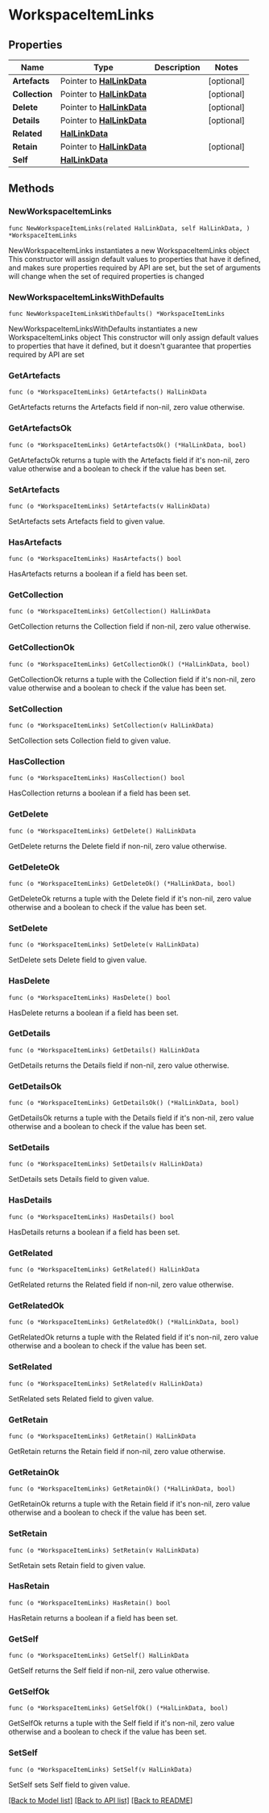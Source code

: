 <!--
Copyright (C) 2020-2024 Arm Limited or its affiliates and Contributors. All rights reserved.
SPDX-License-Identifier: Apache-2.0
-->
# WorkspaceItemLinks

## Properties

Name | Type | Description | Notes
------------ | ------------- | ------------- | -------------
**Artefacts** | Pointer to [**HalLinkData**](HalLinkData.md) |  | [optional] 
**Collection** | Pointer to [**HalLinkData**](HalLinkData.md) |  | [optional] 
**Delete** | Pointer to [**HalLinkData**](HalLinkData.md) |  | [optional] 
**Details** | Pointer to [**HalLinkData**](HalLinkData.md) |  | [optional] 
**Related** | [**HalLinkData**](HalLinkData.md) |  | 
**Retain** | Pointer to [**HalLinkData**](HalLinkData.md) |  | [optional] 
**Self** | [**HalLinkData**](HalLinkData.md) |  | 

## Methods

### NewWorkspaceItemLinks

`func NewWorkspaceItemLinks(related HalLinkData, self HalLinkData, ) *WorkspaceItemLinks`

NewWorkspaceItemLinks instantiates a new WorkspaceItemLinks object
This constructor will assign default values to properties that have it defined,
and makes sure properties required by API are set, but the set of arguments
will change when the set of required properties is changed

### NewWorkspaceItemLinksWithDefaults

`func NewWorkspaceItemLinksWithDefaults() *WorkspaceItemLinks`

NewWorkspaceItemLinksWithDefaults instantiates a new WorkspaceItemLinks object
This constructor will only assign default values to properties that have it defined,
but it doesn't guarantee that properties required by API are set

### GetArtefacts

`func (o *WorkspaceItemLinks) GetArtefacts() HalLinkData`

GetArtefacts returns the Artefacts field if non-nil, zero value otherwise.

### GetArtefactsOk

`func (o *WorkspaceItemLinks) GetArtefactsOk() (*HalLinkData, bool)`

GetArtefactsOk returns a tuple with the Artefacts field if it's non-nil, zero value otherwise
and a boolean to check if the value has been set.

### SetArtefacts

`func (o *WorkspaceItemLinks) SetArtefacts(v HalLinkData)`

SetArtefacts sets Artefacts field to given value.

### HasArtefacts

`func (o *WorkspaceItemLinks) HasArtefacts() bool`

HasArtefacts returns a boolean if a field has been set.

### GetCollection

`func (o *WorkspaceItemLinks) GetCollection() HalLinkData`

GetCollection returns the Collection field if non-nil, zero value otherwise.

### GetCollectionOk

`func (o *WorkspaceItemLinks) GetCollectionOk() (*HalLinkData, bool)`

GetCollectionOk returns a tuple with the Collection field if it's non-nil, zero value otherwise
and a boolean to check if the value has been set.

### SetCollection

`func (o *WorkspaceItemLinks) SetCollection(v HalLinkData)`

SetCollection sets Collection field to given value.

### HasCollection

`func (o *WorkspaceItemLinks) HasCollection() bool`

HasCollection returns a boolean if a field has been set.

### GetDelete

`func (o *WorkspaceItemLinks) GetDelete() HalLinkData`

GetDelete returns the Delete field if non-nil, zero value otherwise.

### GetDeleteOk

`func (o *WorkspaceItemLinks) GetDeleteOk() (*HalLinkData, bool)`

GetDeleteOk returns a tuple with the Delete field if it's non-nil, zero value otherwise
and a boolean to check if the value has been set.

### SetDelete

`func (o *WorkspaceItemLinks) SetDelete(v HalLinkData)`

SetDelete sets Delete field to given value.

### HasDelete

`func (o *WorkspaceItemLinks) HasDelete() bool`

HasDelete returns a boolean if a field has been set.

### GetDetails

`func (o *WorkspaceItemLinks) GetDetails() HalLinkData`

GetDetails returns the Details field if non-nil, zero value otherwise.

### GetDetailsOk

`func (o *WorkspaceItemLinks) GetDetailsOk() (*HalLinkData, bool)`

GetDetailsOk returns a tuple with the Details field if it's non-nil, zero value otherwise
and a boolean to check if the value has been set.

### SetDetails

`func (o *WorkspaceItemLinks) SetDetails(v HalLinkData)`

SetDetails sets Details field to given value.

### HasDetails

`func (o *WorkspaceItemLinks) HasDetails() bool`

HasDetails returns a boolean if a field has been set.

### GetRelated

`func (o *WorkspaceItemLinks) GetRelated() HalLinkData`

GetRelated returns the Related field if non-nil, zero value otherwise.

### GetRelatedOk

`func (o *WorkspaceItemLinks) GetRelatedOk() (*HalLinkData, bool)`

GetRelatedOk returns a tuple with the Related field if it's non-nil, zero value otherwise
and a boolean to check if the value has been set.

### SetRelated

`func (o *WorkspaceItemLinks) SetRelated(v HalLinkData)`

SetRelated sets Related field to given value.


### GetRetain

`func (o *WorkspaceItemLinks) GetRetain() HalLinkData`

GetRetain returns the Retain field if non-nil, zero value otherwise.

### GetRetainOk

`func (o *WorkspaceItemLinks) GetRetainOk() (*HalLinkData, bool)`

GetRetainOk returns a tuple with the Retain field if it's non-nil, zero value otherwise
and a boolean to check if the value has been set.

### SetRetain

`func (o *WorkspaceItemLinks) SetRetain(v HalLinkData)`

SetRetain sets Retain field to given value.

### HasRetain

`func (o *WorkspaceItemLinks) HasRetain() bool`

HasRetain returns a boolean if a field has been set.

### GetSelf

`func (o *WorkspaceItemLinks) GetSelf() HalLinkData`

GetSelf returns the Self field if non-nil, zero value otherwise.

### GetSelfOk

`func (o *WorkspaceItemLinks) GetSelfOk() (*HalLinkData, bool)`

GetSelfOk returns a tuple with the Self field if it's non-nil, zero value otherwise
and a boolean to check if the value has been set.

### SetSelf

`func (o *WorkspaceItemLinks) SetSelf(v HalLinkData)`

SetSelf sets Self field to given value.



[[Back to Model list]](../README.md#documentation-for-models) [[Back to API list]](../README.md#documentation-for-api-endpoints) [[Back to README]](../README.md)


